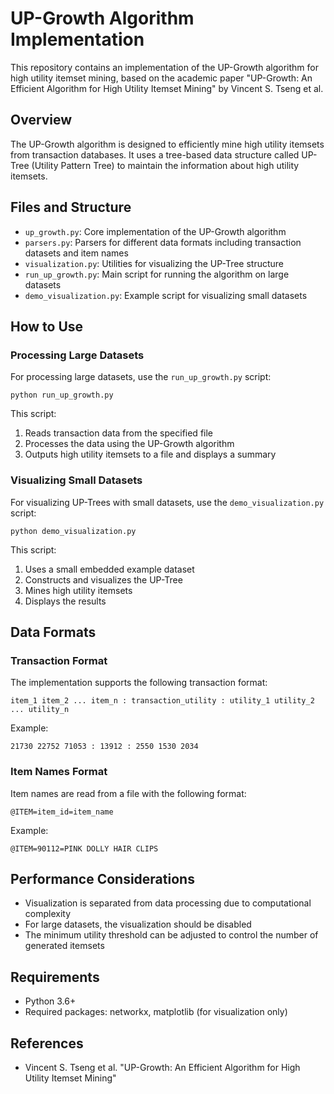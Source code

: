 # UP-Growth Algorithm Implementation

This repository contains an implementation of the UP-Growth algorithm for high utility itemset mining, based on the academic paper "UP-Growth: An Efficient Algorithm for High Utility Itemset Mining" by Vincent S. Tseng et al.

## Overview

The UP-Growth algorithm is designed to efficiently mine high utility itemsets from transaction databases. It uses a tree-based data structure called UP-Tree (Utility Pattern Tree) to maintain the information about high utility itemsets.

## Files and Structure

- `up_growth.py`: Core implementation of the UP-Growth algorithm
- `parsers.py`: Parsers for different data formats including transaction datasets and item names
- `visualization.py`: Utilities for visualizing the UP-Tree structure
- `run_up_growth.py`: Main script for running the algorithm on large datasets
- `demo_visualization.py`: Example script for visualizing small datasets

## How to Use

### Processing Large Datasets

For processing large datasets, use the `run_up_growth.py` script:

```
python run_up_growth.py
```

This script:
1. Reads transaction data from the specified file
2. Processes the data using the UP-Growth algorithm
3. Outputs high utility itemsets to a file and displays a summary

### Visualizing Small Datasets

For visualizing UP-Trees with small datasets, use the `demo_visualization.py` script:

```
python demo_visualization.py
```

This script:
1. Uses a small embedded example dataset
2. Constructs and visualizes the UP-Tree
3. Mines high utility itemsets
4. Displays the results

## Data Formats

### Transaction Format

The implementation supports the following transaction format:
```
item_1 item_2 ... item_n : transaction_utility : utility_1 utility_2 ... utility_n
```

Example:
```
21730 22752 71053 : 13912 : 2550 1530 2034
```

### Item Names Format

Item names are read from a file with the following format:
```
@ITEM=item_id=item_name
```

Example:
```
@ITEM=90112=PINK DOLLY HAIR CLIPS
```

## Performance Considerations

- Visualization is separated from data processing due to computational complexity
- For large datasets, the visualization should be disabled
- The minimum utility threshold can be adjusted to control the number of generated itemsets

## Requirements

- Python 3.6+
- Required packages: networkx, matplotlib (for visualization only)

## References

- Vincent S. Tseng et al. "UP-Growth: An Efficient Algorithm for High Utility Itemset Mining"
